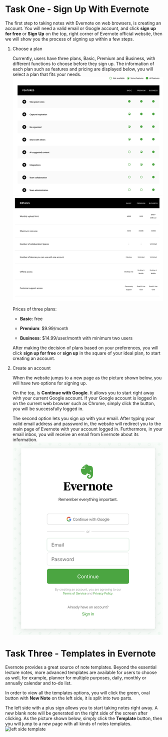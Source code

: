 # Task One - Sign Up With Evernote

The first step to taking notes with Evernote on web browsers, is creating an account. You will need a valid email or Google account, and click **sign up for free** or **Sign Up** on the top, right corner of Evernote official website, then we will show you the process of signing up within a few steps.

1. Choose a plan

   Currently, users have three plans, Basic, Premium and Business, with different functions to choose before they sign up. The information of each plan such as features and pricing are displayed below, you will select a plan that fits your needs.
![plan features](../images/features.png)  
![plan details](../images/details.png)

   Prices of three plans:

   - **Basic**: free

   - **Premium**: $9.99/month

   - **Business**: $14.99/user/month with minimum two users

   After making the decision of plans based on your preferences, you will click **sign up for free** or **sign up** in the square of your ideal plan, to start creating an account.

2. Create an account

   When the website jumps to a new page as the picture shown below, you will have two options for signing up.

   On the top, is **Continue with Google**. It allows you to start right away with your current Google account. If your Google account is logged in on the current web browser such as Chrome, simply click the button, you will be successfully logged in.

   The second option lets you sign up with your email. After typing your valid email address and password in, the website will redirect you to the main page of Evernote with your account logged in. Furthermore, in your email inbox, you will receive an email from Evernote about its information.
![options for signing up](../images/signup.png)

# Task Three - Templates in Evernote

Evernote provides a great source of note templates. Beyond the essential lecture notes, more advanced templates are available for users to choose as well, for example, planner for multiple purposes, daily, monthly or annually calendar and to-do list.

In order to view all the templates options, you will click the green, oval button with **New Note** on the left side, it is split into two parts.

The left side with a plus sign allows you to start taking notes right away. A new blank note will be generated on the right side of the screen after clicking. As the picture shown below, simply click the **Template** button, then you will jump to a new page with all kinds of notes templates.
![left side template](../images/template1.png)
